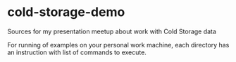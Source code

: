 # cold-storage-demo
Sources for my presentation meetup about work with Cold Storage data

For running of examples on your personal work machine, each directory has an instruction with list of commands to execute. 
